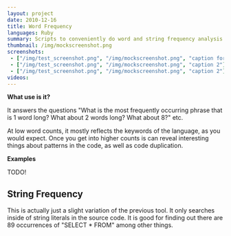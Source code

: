 ```yaml
---
layout: project
date: 2010-12-16
title: Word Frequency
languages: Ruby
summary: Scripts to conveniently do word and string frequency analysis on source code.
thumbnail: /img/mockscreenshot.png
screenshots: 
 - ["/img/test_screenshot.png", "/img/mockscreenshot.png", "caption for"]
 - ["/img/test_screenshot.png", "/img/mockscreenshot.png", "caption 2"]
 - ["/img/test_screenshot.png", "/img/mockscreenshot.png", "caption 2"]
videos:
---
```


**What use is it?**

It answers the questions "What is the most frequently occurring phrase that is 1 word long? What about 2 words long? What about 8?" etc. 

At low word counts, it mostly reflects the keywords of the language, as you would expect.  Once you get into higher counts is can reveal interesting things about patterns in the code, as well as code duplication.

**Examples**

TODO!


String Frequency 
---

This is actually just a slight variation of the previous tool. It only searches inside of string literals in the source code. It is good for finding out there are 89 occurrences of "SELECT * FROM" among other things.


